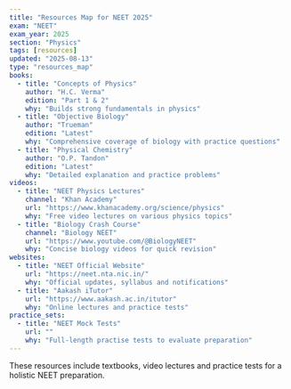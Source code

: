 ```yaml
---
title: "Resources Map for NEET 2025"
exam: "NEET"
exam_year: 2025
section: "Physics"
tags: [resources]
updated: "2025-08-13"
type: "resources_map"
books:
  - title: "Concepts of Physics"
    author: "H.C. Verma"
    edition: "Part 1 & 2"
    why: "Builds strong fundamentals in physics"
  - title: "Objective Biology"
    author: "Trueman"
    edition: "Latest"
    why: "Comprehensive coverage of biology with practice questions"
  - title: "Physical Chemistry"
    author: "O.P. Tandon"
    edition: "Latest"
    why: "Detailed explanation and practice problems"
videos:
  - title: "NEET Physics Lectures"
    channel: "Khan Academy"
    url: "https://www.khanacademy.org/science/physics"
    why: "Free video lectures on various physics topics"
  - title: "Biology Crash Course"
    channel: "Biology NEET"
    url: "https://www.youtube.com/@BiologyNEET"
    why: "Concise biology videos for quick revision"
websites:
  - title: "NEET Official Website"
    url: "https://neet.nta.nic.in/"
    why: "Official updates, syllabus and notifications"
  - title: "Aakash iTutor"
    url: "https://www.aakash.ac.in/itutor"
    why: "Online lectures and practice tests"
practice_sets:
  - title: "NEET Mock Tests"
    url: ""
    why: "Full-length practise tests to evaluate preparation"
---
```


These resources include textbooks, video lectures and practice tests for a holistic NEET preparation.